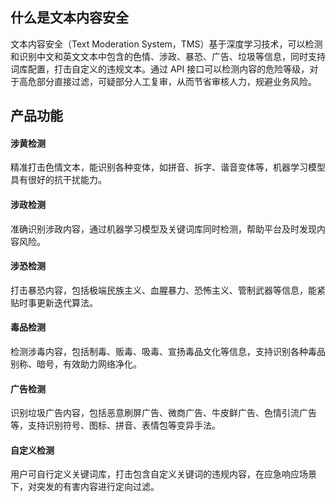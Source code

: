 ## 什么是文本内容安全
文本内容安全（Text Moderation System，TMS）基于深度学习技术，可以检测和识别中文和英文文本中包含的色情、涉政、暴恐、广告、垃圾等信息，同时支持词库配置，打击自定义的违规文本。通过 API 接口可以检测内容的危险等级，对于高危部分直接过滤，可疑部分人工复审，从而节省审核人力，规避业务风险。
## 产品功能
#### 涉黄检测
精准打击色情文本，能识别各种变体，如拼音、拆字、谐音变体等，机器学习模型具有很好的抗干扰能力。
#### 涉政检测
准确识别涉政内容，通过机器学习模型及关键词库同时检测，帮助平台及时发现内容风险。
#### 涉恐检测 
打击暴恐内容，包括极端民族主义、血腥暴力、恐怖主义、管制武器等信息，能紧贴时事更新迭代算法。
#### 毒品检测
检测涉毒内容，包括制毒、贩毒、吸毒、宣扬毒品文化等信息，支持识别各种毒品别称、暗号，有效助力网络净化。
#### 广告检测
识别垃圾广告内容，包括恶意刷屏广告、微商广告、牛皮鲜广告、色情引流广告等，支持识别符号、图标、拼音、表情包等变异手法。
#### 自定义检测
用户可自行定义关键词库，打击包含自定义关键词的违规内容，在应急响应场景下，对突发的有害内容进行定向过滤。
